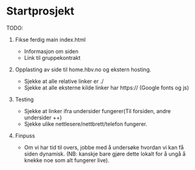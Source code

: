 # Startprosjekt

TODO:

1. Fikse ferdig main index.html
	- Informasjon om siden
	- Link til gruppekontrakt
	
2. Opplasting av side til home.hbv.no og ekstern hosting.
	- Sjekke at alle relative linker er ./
	- Sjekke at alle eksterne kilde linker har https:// (Google fonts og js)

3. Testing
	- Sjekke at linker ifra undersider fungerer(Til forsiden, andre undersider ++)
	- Sjekke ulike nettlesere/nettbrett/telefon fungerer.
	
4. Finpuss
	- Om vi har tid til overs, jobbe med å undersøke hvordan vi kan få siden dynamisk. (NB: kanskje bare gjøre dette lokalt for å ungå å knekke noe som alt fungerer live).